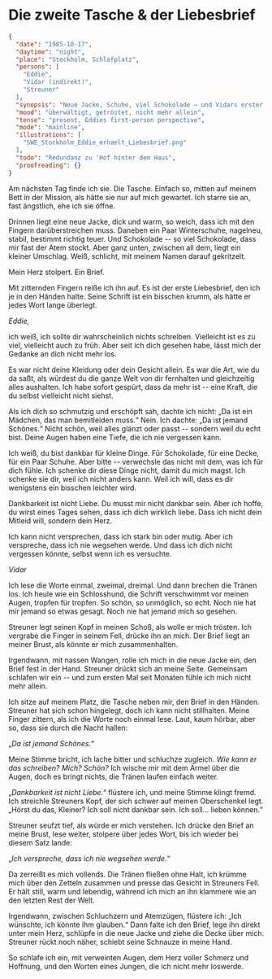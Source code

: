 # Die zweite Tasche & der Liebesbrief

```json
{
  "date": "1985-10-17",
  "daytime": "night",
  "place": "Stockholm, Schlafplatz",
  "persons": [
    "Eddie",
    "Vidar (indirekt)",
    "Streuner"
  ],
  "synopsis": "Neue Jacke, Schuhe, viel Schokolade – und Vidars erster Liebesbrief. Tränen und Trost.",
  "mood": "überwältigt, getröstet, nicht mehr allein",
  "tense": "present, Eddies first-person perspective",
  "mode": "mainline",
  "illustrations": [
    "SWE_Stockholm_Eddie_erhaelt_Liebesbrief.png"
  ],
  "todo": "Redundanz zu 'Hof hinter dem Haus",
  "proofreading": {}
}
```

Am nächsten Tag finde ich sie. Die Tasche. Einfach so, mitten auf meinem Bett in
der Mission, als hätte sie nur auf mich gewartet. Ich starre sie an, fast
ängstlich, ehe ich sie öffne.

Drinnen liegt eine neue Jacke, dick und warm, so weich, dass ich mit den Fingern
darüberstreichen muss. Daneben ein Paar Winterschuhe, nagelneu, stabil, bestimmt
richtig teuer. Und Schokolade -- so viel Schokolade, dass mir fast der Atem
stockt. Aber ganz unten, zwischen all dem, liegt ein kleiner Umschlag. Weiß,
schlicht, mit meinem Namen darauf gekritzelt.

Mein Herz stolpert. Ein Brief.

Mit zitternden Fingern reiße ich ihn auf. Es ist der erste Liebesbrief, den ich
je in den Händen halte. Seine Schrift ist ein bisschen krumm, als hätte er jedes
Wort lange überlegt.

*Eddie,*

ich weiß, ich sollte dir wahrscheinlich nichts schreiben. Vielleicht ist es zu
viel, vielleicht auch zu früh. Aber seit ich dich gesehen habe, lässt mich der
Gedanke an dich nicht mehr los.

Es war nicht deine Kleidung oder dein Gesicht allein. Es war die Art, wie du da
saßt, als würdest du die ganze Welt von dir fernhalten und gleichzeitig alles
aushalten. Ich habe sofort gespürt, dass da mehr ist -- eine Kraft, die du
selbst vielleicht nicht siehst.

Als ich dich so schmutzig und erschöpft sah, dachte ich nicht: „Da ist ein
Mädchen, das man bemitleiden muss.“ Nein. Ich dachte: „Da ist jemand Schönes.“
Nicht schön, weil alles glänzt oder passt -- sondern weil du echt bist. Deine
Augen haben eine Tiefe, die ich nie vergessen kann.

Ich weiß, du bist dankbar für kleine Dinge. Für Schokolade, für eine Decke, für
ein Paar Schuhe. Aber bitte -- verwechsle das nicht mit dem, was ich für dich
fühle. Ich schenke dir diese Dinge nicht, damit du mich magst. Ich schenke sie
dir, weil ich nicht anders kann. Weil ich will, dass es dir wenigstens ein
bisschen leichter wird.

Dankbarkeit ist nicht Liebe. Du musst mir nicht dankbar sein. Aber ich hoffe, du
wirst eines Tages sehen, dass ich dich wirklich liebe. Dass ich nicht dein
Mitleid will, sondern dein Herz.

Ich kann nicht versprechen, dass ich stark bin oder mutig. Aber ich verspreche,
dass ich nie wegsehen werde. Und dass ich dich nicht vergessen könnte, selbst
wenn ich es versuchte.

*Vidar*

Ich lese die Worte einmal, zweimal, dreimal. Und dann brechen die Tränen los.
Ich heule wie ein Schlosshund, die Schrift verschwimmt vor meinen Augen, tropfen
für tropfen. So schön, so unmöglich, so echt. Noch nie hat mir jemand so etwas
gesagt. Noch nie hat jemand mich so gesehen.

Streuner legt seinen Kopf in meinen Schoß, als wolle er mich trösten. Ich
vergrabe die Finger in seinem Fell, drücke ihn an mich. Der Brief liegt an
meiner Brust, als könnte er mich zusammenhalten.

Irgendwann, mit nassen Wangen, rolle ich mich in die neue Jacke ein, den Brief
fest in der Hand. Streuner drückt sich an meine Seite. Gemeinsam schlafen wir
ein -- und zum ersten Mal seit Monaten fühle ich mich nicht mehr allein.

Ich sitze auf meinem Platz, die Tasche neben mir, den Brief in den Händen.
Streuner hat sich schon hingelegt, doch ich kann nicht stillhalten. Meine Finger
zittern, als ich die Worte noch einmal lese. Laut, kaum hörbar, aber so, dass
sie durch die Nacht hallen:

„*Da ist jemand Schönes.*“

Meine Stimme bricht, ich lache bitter und schluchze zugleich. *Wie kann er das
schreiben? Mich? Schön?* Ich wische mir mit dem Ärmel über die Augen, doch es
bringt nichts, die Tränen laufen einfach weiter.

„*Dankbarkeit ist nicht Liebe.*“ flüstere ich, und meine Stimme klingt fremd.
Ich streichle Streuners Kopf, der sich schwer auf meinen Oberschenkel legt.
„Hörst du das, Kleiner? Ich soll nicht dankbar sein. Ich soll… lieben können.“

Streuner seufzt tief, als würde er mich verstehen. Ich drücke den Brief an meine
Brust, lese weiter, stolpere über jedes Wort, bis ich wieder bei diesem Satz
lande:

„*Ich verspreche, dass ich nie wegsehen werde.*“

Da zerreißt es mich vollends. Die Tränen fließen ohne Halt, ich krümme mich über
den Zetteln zusammen und presse das Gesicht in Streuners Fell. Er hält still,
warm und lebendig, während ich mich an ihn klammere wie an den letzten Rest der
Welt.

Irgendwann, zwischen Schluchzern und Atemzügen, flüstere ich: „Ich wünschte, ich
könnte ihm glauben.“ Dann falte ich den Brief, lege ihn direkt unter mein Herz,
schlüpfe in die neue Jacke und ziehe die Decke über mich. Streuner rückt noch
näher, schiebt seine Schnauze in meine Hand.

So schlafe ich ein, mit verweinten Augen, dem Herz voller Schmerz und Hoffnung,
und den Worten eines Jungen, die ich nicht mehr loswerde.
